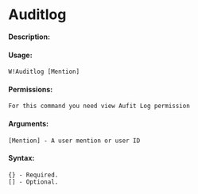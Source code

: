 # Auditlog

**Description:**



#### Usage:

```
W!Auditlog [Mention]
```

#### Permissions:

```
For this command you need view Aufit Log permission
```

#### Arguments:

```
[Mention] - A user mention or user ID
```

#### Syntax:

```
{} - Required.
[] - Optional.
```
